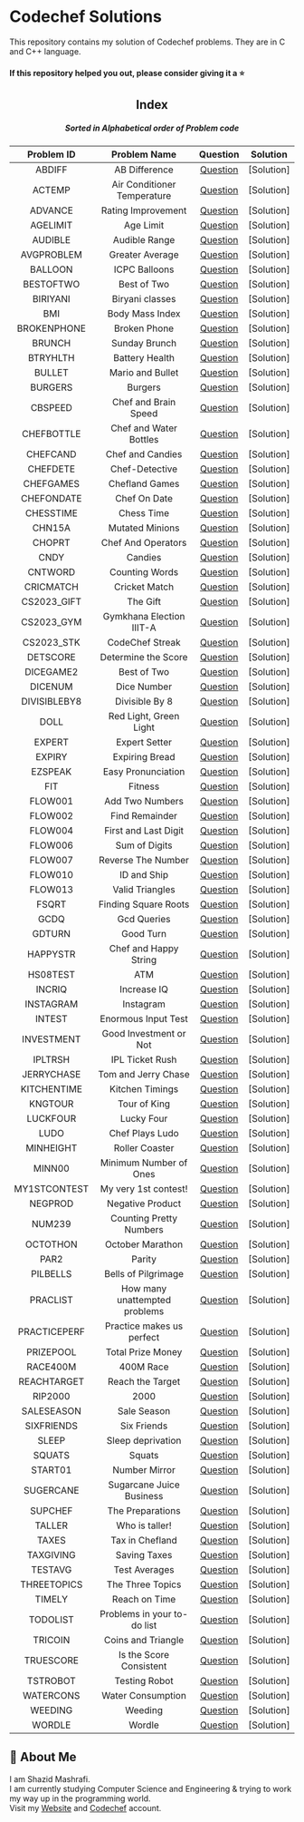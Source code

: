 # Codechef Solutions

This repository contains my solution of Codechef problems. They are in C and C++ language.

#### If this repository helped you out, please consider giving it a :star:
<div align="center">

## Index
##### Sorted in Alphabetical order of Problem code

|  Problem ID  |  Problem Name  |  Question  |  Solution  |
| :----------: | :------------: | :--------: | :--------: |
| ABDIFF | AB Difference | [Question](https://www.codechef.com/START96D/problems/ABDIFF) | [Solution]
| ACTEMP | Air Conditioner Temperature | [Question](https://www.codechef.com/problems/ACTEMP) | [Solution]
| ADVANCE | Rating Improvement | [Question](https://www.codechef.com/problems/ADVANCE) | [Solution]
| AGELIMIT | Age Limit | [Question](https://www.codechef.com/problems/AGELIMIT) | [Solution]
| AUDIBLE | Audible Range | [Question](https://www.codechef.com/problems/AUDIBLE) | [Solution]
| AVGPROBLEM | Greater Average | [Question](https://www.codechef.com/problems/AVGPROBLEM) | [Solution]
| BALLOON | ICPC Balloons | [Question](https://www.codechef.com/problems/BALLOON) | [Solution]
| BESTOFTWO | Best of Two | [Question](https://www.codechef.com/problems/BESTOFTWO) | [Solution]
| BIRIYANI | Biryani classes | [Question](https://www.codechef.com/problems/BIRYANI) | [Solution]
| BMI | Body Mass Index | [Question](https://www.codechef.com/problems/BMI) | [Solution]
| BROKENPHONE | Broken Phone | [Question](https://www.codechef.com/problems/BROKENPHONE) | [Solution]
| BRUNCH | Sunday Brunch | [Question](https://www.codechef.com/problems/BRUNCH) | [Solution]
| BTRYHLTH | Battery Health | [Question](https://www.codechef.com/problems/BTRYHLTH) | [Solution] 
| BULLET | Mario and Bullet | [Question](https://www.codechef.com/problems/BULLET) | [Solution]
| BURGERS | Burgers | [Question](https://www.codechef.com/problems/BURGERS) | [Solution]
| CBSPEED | Chef and Brain Speed | [Question](https://www.codechef.com/problems/CBSPEED) | [Solution]
| CHEFBOTTLE | Chef and Water Bottles | [Question](https://www.codechef.com/problems/CHEFBOTTLE) | [Solution]
| CHEFCAND | Chef and Candies | [Question](https://www.codechef.com/problems/CHEFCAND) | [Solution]
| CHEFDETE | Chef-Detective | [Question](https://www.codechef.com/problems/CHEFDETE) | [Solution]
| CHEFGAMES | Chefland Games | [Question](https://www.codechef.com/problems/CHEFGAMES) | [Solution]
| CHEFONDATE | Chef On Date | [Question](https://www.codechef.com/problems/CHEFONDATE) | [Solution]
| CHESSTIME | Chess Time | [Question](https://www.codechef.com/problems/CHESSTIME) | [Solution]
| CHN15A | Mutated Minions | [Question](https://www.codechef.com/problems/CHN15A) | [Solution]
| CHOPRT | Chef And Operators | [Question](https://www.codechef.com/problems/CHOPRT) | [Solution]
| CNDY | Candies | [Question](https://www.codechef.com/problems/CNDY) | [Solution]
| CNTWORD | Counting Words | [Question](https://www.codechef.com/problems/CNTWRD) | [Solution] 
| CRICMATCH | Cricket Match | [Question](https://www.codechef.com/problems/CRICMATCH) | [Solution]
| CS2023_GIFT | The Gift | [Question](https://www.codechef.com/problems/CS2023_GIFT) | [Solution]
| CS2023_GYM | Gymkhana Election IIIT-A | [Question](https://www.codechef.com/START94D/problems/CS2023_GYM) | [Solution]
| CS2023_STK | CodeChef Streak | [Question](https://www.codechef.com/START94D/problems/CS2023_STK) | [Solution]
| DETSCORE | Determine the Score | [Question](https://www.codechef.com/problems/DETSCORE) | [Solution]
| DICEGAME2 | Best of Two | [Question](https://www.codechef.com/START97D/problems/DICEGAME2) | [Solution]
| DICENUM | Dice Number | [Question](https://www.codechef.com/problems/DICENUM) | [Solution]
| DIVISIBLEBY8 | Divisible By 8 | [Question](https://www.codechef.com/problems/DIVISIBLEBY8) | [Solution]
| DOLL | Red Light, Green Light | [Question](https://www.codechef.com/problems/DOLL) | [Solution]
| EXPERT | Expert Setter | [Question](https://www.codechef.com/problems/EXPERT) | [Solution]
| EXPIRY | Expiring Bread | [Question](https://www.codechef.com/problems/EXPIRY) | [Solution]
| EZSPEAK | Easy Pronunciation | [Question](https://www.codechef.com/problems/EZSPEAK) | [Solution]
| FIT | Fitness | [Question](https://www.codechef.com/problems/FIT) | [Solution]
| FLOW001 | Add Two Numbers | [Question](https://www.codechef.com/problems/FLOW001) | [Solution]
| FLOW002 | Find Remainder | [Question](https://www.codechef.com/problems/FLOW002) | [Solution]
| FLOW004 | First and Last Digit | [Question](https://www.codechef.com/problems/FLOW004) | [Solution]
| FLOW006 | Sum of Digits | [Question](https://www.codechef.com/problems/FLOW006) | [Solution]
| FLOW007 | Reverse The Number | [Question](https://www.codechef.com/problems/FLOW007) | [Solution]
| FLOW010 | ID and Ship | [Question](https://www.codechef.com/problems/FLOW010) | [Solution]
| FLOW013 | Valid Triangles | [Question](https://www.codechef.com/problems/FLOW013) | [Solution]
| FSQRT | Finding Square Roots | [Question](https://www.codechef.com/problems/FSQRT) | [Solution]
| GCDQ | Gcd Queries | [Question](https://www.codechef.com/problems/GCDQ) | [Solution]
| GDTURN | Good Turn | [Question](https://www.codechef.com/problems/GDTURN) | [Solution]
| HAPPYSTR | Chef and Happy String | [Question](https://www.codechef.com/problems/HAPPYSTR) | [Solution]
| HS08TEST | ATM | [Question](https://www.codechef.com/problems/HS08TEST) | [Solution]
| INCRIQ | Increase IQ | [Question](https://www.codechef.com/problems/INCRIQ) | [Solution]
| INSTAGRAM | Instagram | [Question](https://www.codechef.com/problems/INSTAGRAM) | [Solution]
| INTEST | Enormous Input Test | [Question](https://www.codechef.com/problems/INTEST) | [Solution]
| INVESTMENT | Good Investment or Not | [Question](https://www.codechef.com/problems/INVESTMENT) | [Solution] 
| IPLTRSH | IPL Ticket Rush | [Question](https://www.codechef.com/problems/IPLTRSH) | [Solution]
| JERRYCHASE | Tom and Jerry Chase | [Question](https://www.codechef.com/problems/JERRYCHASE) | [Solution]
| KITCHENTIME | Kitchen Timings | [Question](https://www.codechef.com/problems/KITCHENTIME) | [Solution]
| KNGTOUR | Tour of King | [Question](https://www.codechef.com/problems/KNGTOR) | [Solution]
| LUCKFOUR | Lucky Four | [Question](https://www.codechef.com/problems/LUCKFOUR) | [Solution]
| LUDO | Chef Plays Ludo | [Question](https://www.codechef.com/problems/LUDO) | [Solution]
| MINHEIGHT | Roller Coaster | [Question](https://www.codechef.com/problems/MINHEIGHT) | [Solution]
| MINN00 | Minimum Number of Ones | [Question](https://www.codechef.com/problems/MINNOO) | [Solution]
| MY1STCONTEST | My very 1st contest! | [Question](https://www.codechef.com/problems/MY1STCONTEST) | [Solution] 
| NEGPROD | Negative Product | [Question](https://www.codechef.com/problems/NEGPROD) | [Solution]
| NUM239 | Counting Pretty Numbers | [Question](https://www.codechef.com/problems/NUM239) | [Solution]
| OCTOTHON | October Marathon | [Question](https://www.codechef.com/problems/OCTATHON) | [Solution]
| PAR2 | Parity | [Question](https://www.codechef.com/problems/PAR2) | [Solution]
| PILBELLS | Bells of Pilgrimage | [Question](https://www.codechef.com/START96D/problems/PILBELLS) | [Solution] 
| PRACLIST | How many unattempted problems | [Question](https://www.codechef.com/problems/PRACLIST) | [Solution] 
| PRACTICEPERF | Practice makes us perfect | [Question](https://www.codechef.com/problems/PRACTICEPERF) | [Solution] 
| PRIZEPOOL | Total Prize Money | [Question](https://www.codechef.com/problems/PRIZEPOOL) | [Solution]
| RACE400M | 400M Race | [Question](https://www.codechef.com/problems/RACE400M) | [Solution]
| REACHTARGET | Reach the Target | [Question](https://www.codechef.com/problems/REACHTARGET) | [Solution]
| RIP2000 | 2000 | [Question](https://www.codechef.com/START97D/problems/RIP2000) | [Solution]
| SALESEASON | Sale Season | [Question](https://www.codechef.com/problems/SALESEASON) | [Solution]
| SIXFRIENDS | Six Friends | [Question](https://www.codechef.com/problems/SIXFRIENDS) | [Solution]
| SLEEP | Sleep deprivation | [Question](https://www.codechef.com/problems/SLEEP) | [Solution]
| SQUATS | Squats | [Question](https://www.codechef.com/problems/SQUATS) | [Solution]
| START01 | Number Mirror | [Question](https://www.codechef.com/problems/START01) | [Solution]
| SUGERCANE | Sugarcane Juice Business | [Question](https://www.codechef.com/problems/SUGARCANE) | [Solution] 
| SUPCHEF | The Preparations | [Question](https://www.codechef.com/problems/SUPCHEF) | [Solution]
| TALLER | Who is taller! | [Question](https://www.codechef.com/problems/TALLER) | [Solution]
| TAXES | Tax in Chefland | [Question](https://www.codechef.com/problems/TAXES) | [Solution]
| TAXGIVING | Saving Taxes | [Question](https://www.codechef.com/problems/TAXSAVING) | [Solution]
| TESTAVG | Test Averages | [Question](https://www.codechef.com/problems/TESTAVG) | [Solution]
| THREETOPICS | The Three Topics | [Question](https://www.codechef.com/problems/THREETOPICS) | [Solution]
| TIMELY | Reach on Time | [Question](https://www.codechef.com/problems/TIMELY) | [Solution]
| TODOLIST | Problems in your to-do list | [Question](https://www.codechef.com/problems/TODOLIST) | [Solution]
| TRICOIN | Coins and Triangle | [Question](https://www.codechef.com/problems/TRICOIN) | [Solution]
| TRUESCORE | Is the Score Consistent | [Question](https://www.codechef.com/problems/TRUESCORE) | [Solution]
| TSTROBOT | Testing Robot | [Question](https://www.codechef.com/problems/TSTROBOT) | [Solution] 
| WATERCONS | Water Consumption | [Question](https://www.codechef.com/problems/WATERCONS) | [Solution]
| WEEDING | Weeding | [Question](https://www.codechef.com/problems/WEEDING) | [Solution]
| WORDLE | Wordle | [Question](https://www.codechef.com/problems/WORDLE) | [Solution]

</div>

## 🚀 About Me

I am Shazid Mashrafi.  
I am currently studying Computer Science and Engineering & trying to work my way up in the programming world.    
Visit my [Website](https://shazidmashrafi.com) and [Codechef](https://www.codechef.com/users/shazidmashrafi) account. 